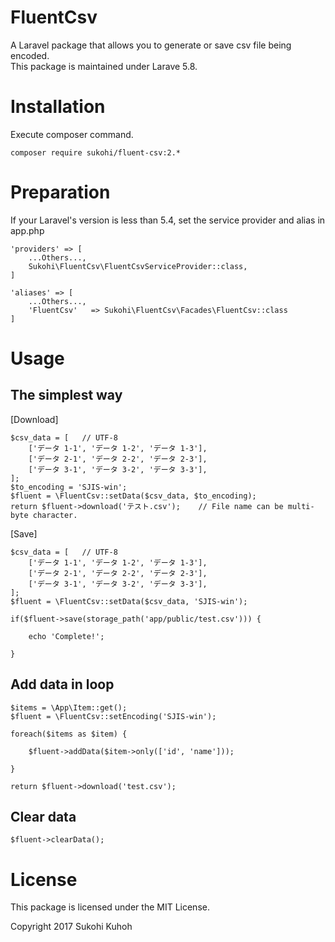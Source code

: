 # FluentCsv

A Laravel package that allows you to generate or save csv file being encoded.  
This package is maintained under Larave 5.8.

# Installation

Execute composer command.

    composer require sukohi/fluent-csv:2.*

# Preparation

If your Laravel's version is less than 5.4, set the service provider and alias in app.php

    'providers' => [
        ...Others...,  
        Sukohi\FluentCsv\FluentCsvServiceProvider::class,
    ]

    'aliases' => [
        ...Others...,  
        'FluentCsv'   => Sukohi\FluentCsv\Facades\FluentCsv::class
    ]

# Usage

## The simplest way

[Download]

    $csv_data = [   // UTF-8 
        ['データ 1-1', 'データ 1-2', 'データ 1-3'],
        ['データ 2-1', 'データ 2-2', 'データ 2-3'],
        ['データ 3-1', 'データ 3-2', 'データ 3-3'],
    ];
    $to_encoding = 'SJIS-win';
    $fluent = \FluentCsv::setData($csv_data, $to_encoding);
    return $fluent->download('テスト.csv');    // File name can be multi-byte character.
    
[Save]

    $csv_data = [   // UTF-8 
        ['データ 1-1', 'データ 1-2', 'データ 1-3'],
        ['データ 2-1', 'データ 2-2', 'データ 2-3'],
        ['データ 3-1', 'データ 3-2', 'データ 3-3'],
    ];
    $fluent = \FluentCsv::setData($csv_data, 'SJIS-win');

    if($fluent->save(storage_path('app/public/test.csv'))) {

        echo 'Complete!';

    }

## Add data in loop

    $items = \App\Item::get();
    $fluent = \FluentCsv::setEncoding('SJIS-win');

    foreach($items as $item) {

        $fluent->addData($item->only(['id', 'name']));

    }

    return $fluent->download('test.csv');

## Clear data

    $fluent->clearData();

# License

This package is licensed under the MIT License.

Copyright 2017 Sukohi Kuhoh